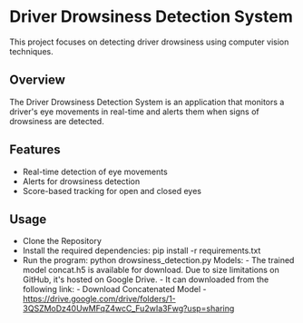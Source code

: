 # Driver Drowsiness Detection System
This project focuses on detecting driver drowsiness using computer vision techniques.

## Overview
The Driver Drowsiness Detection System is an application that monitors a driver's eye movements in real-time and alerts them when signs of drowsiness are detected.

## Features
- Real-time detection of eye movements
- Alerts for drowsiness detection
- Score-based tracking for open and closed eyes

## Usage
- Clone the Repository
- Install the required dependencies:
    pip install -r requirements.txt
- Run the program:
    python drowsiness_detection.py
    Models:
      - The trained model concat.h5 is available for download. Due to size limitations on GitHub, it's hosted on Google Drive.
      - It can downloaded from the following link:
      - Download Concatenated Model - https://drive.google.com/drive/folders/1-3QSZMoDz40UwMFqZ4wcC_Fu2wIa3Fwg?usp=sharing

